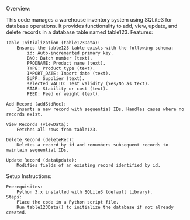 Overview:

This code manages a warehouse inventory system using SQLite3 for database operations. It provides functionality to add, view, update, and delete records in a database table named table123.
Features:

    Table Initialization (table123Data):
        Ensures the table123 table exists with the following schema:
            id: Auto-incremented primary key.
            BNO: Batch number (text).
            PRODNAME: Product name (text).
            TYPE: Product type (text).
            IMPORT_DATE: Import date (text).
            SUPP: Supplier (text).
            selected_VALID: Test validity (Yes/No as text).
            STAB: Stability or cost (text).
            FEED: Feed or weight (text).

    Add Record (addStdRec):
        Inserts a new record with sequential IDs. Handles cases where no records exist.

    View Records (viewData):
        Fetches all rows from table123.

    Delete Record (deleteRec):
        Deletes a record by id and renumbers subsequent records to maintain sequential IDs.

    Update Record (dataUpdate):
        Modifies fields of an existing record identified by id.

Setup Instructions:

    Prerequisites:
        Python 3.x installed with SQLite3 (default library).
    Steps:
        Place the code in a Python script file.
        Run table123Data() to initialize the database if not already created.
